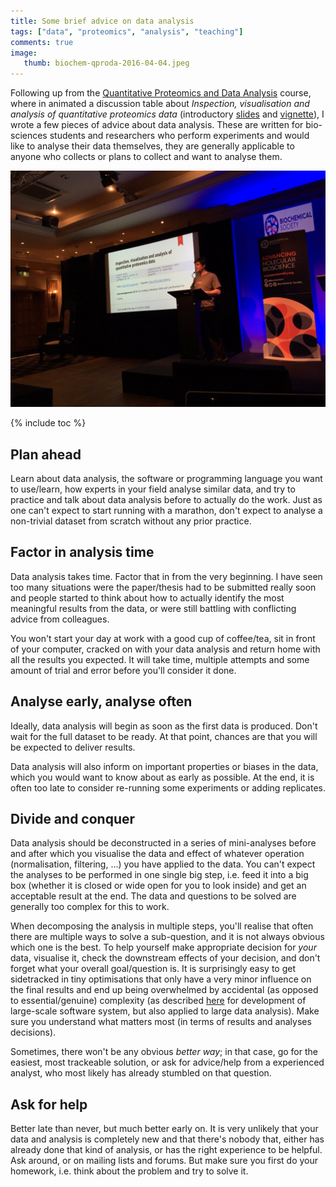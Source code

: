 ```yaml
---
title: Some brief advice on data analysis
tags: ["data", "proteomics", "analysis", "teaching"]
comments: true
image:
   thumb: biochem-qproda-2016-04-04.jpeg
---
```


Following up from the
[Quantitative Proteomics and Data Analysis](https://www.biochemistry.org/Events/tabid/379/View/Programme/MeetingNo/TD007/Default.aspx)
course, where in animated a discussion table about *Inspection,
visualisation and analysis of quantitative proteomics data*
(introductory [slides](http://bit.ly/qprotda) and
[vignette](http://bit.ly/qprotdavig)), I wrote a few pieces of advice
about data analysis. These are written for bio-sciences students and
researchers who perform experiments and would like to analyse their
data themselves, they are generally applicable to anyone who collects
or plans to collect and want to analyse them.


<!--more-->

![open all the things](/images/biochem-qproda-2016-04-04.jpeg)

{% include toc %}

## Plan ahead

Learn about data analysis, the software or programming language you
want to use/learn, how experts in your field analyse similar data, and
try to practice and talk about data analysis before to actually do the
work. Just as one can't expect to start running with a marathon, don't
expect to analyse a non-trivial dataset from scratch without any prior
practice.

## Factor in analysis time

Data analysis takes time. Factor that in from the very beginning. I
have seen too many situations were the paper/thesis had to be
submitted really soon and people started to think about how to
actually identify the most meaningful results from the data, or were
still battling with conflicting advice from colleagues.

You won't start your day at work with a good cup of coffee/tea, sit in
front of your computer, cracked on with your data analysis and return
home with all the results you expected. It will take time, multiple
attempts and some amount of trial and error before you'll consider it
done.

## Analyse early, analyse often

Ideally, data analysis will begin as soon as the first data is
produced. Don't wait for the full dataset to be ready. At that point,
chances are that you will be expected to deliver results.

Data analysis will also inform on important properties or biases in the
data, which you would want to know about as early as possible. At the
end, it is often too late to consider re-running some experiments or
adding replicates.

## Divide and conquer

Data analysis should be deconstructed in a series of mini-analyses
before and after which you visualise the data and effect of whatever
operation (normalisation, filtering, ...) you have applied to the
data. You can't expect the analyses to be performed in one single big
step, i.e. feed it into a big box (whether it is closed or wide open
for you to look inside) and get an acceptable result at the end. The
data and questions to be solved are generally too complex for this to
work. 

When decomposing the analysis in multiple steps, you'll realise that
often there are multiple ways to solve a sub-question, and it is not
always obvious which one is the best. To help yourself make
appropriate decision for *your* data, visualise it, check the
downstream effects of your decision, and don't forget what your
overall goal/question is. It is surprisingly easy to get sidetracked
in tiny optimisations that only have a very minor influence on the
final results and end up being overwhelmed by accidental (as opposed
to essential/genuine) complexity (as described
[here](http://shaffner.us/cs/papers/tarpit.pdf) for development of
large-scale software system, but also applied to large data
analysis). Make sure you understand what matters most (in terms of
results and analyses decisions). 

Sometimes, there won't be any obvious *better way*; in that case, go
for the easiest, most trackeable solution, or ask for advice/help from
a experienced analyst, who most likely has already stumbled on that
question.

## Ask for help

Better late than never, but much better early on. It is very unlikely
that your data and analysis is completely new and that there's nobody
that, either has already done that kind of analysis, or has the right
experience to be helpful. Ask around, or on mailing lists and
forums. But make sure you first do your homework, i.e. think about the
problem and try to solve it. 

